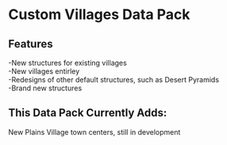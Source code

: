 # Custom Villages Data Pack

## Features

-New structures for existing villages </br>
-New villages entirley </br>
-Redesigns of other default structures, such as Desert Pyramids </br>
-Brand new structures </br>

## This Data Pack Currently Adds:

New Plains Village town centers, still in development
